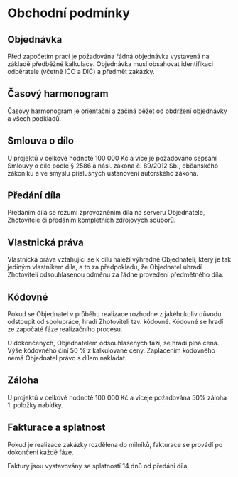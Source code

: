 # Obchodní podmínky

## Objednávka
Před započetím prací je požadována řádná objednávka vystavená na základě předběžné kalkulace. Objednávka musí obsahovat identifikaci odběratele (včetně IČO a DIČ) a předmět zakázky.

## Časový harmonogram
Časový harmonogram je orientační a začíná běžet od obdržení objednávky a všech podkladů.

## Smlouva o dílo
U projektů v celkové hodnotě 100 000 Kč a více je požadováno sepsání Smlouvy o dílo podle § 2586 a násl. zákona č. 89/2012 Sb., občanského zákoníku a ve smyslu příslušných ustanovení autorského zákona.

## Předání díla
Předáním díla se rozumí zprovozněním díla na serveru Objednatele, Zhotovitele či předáním kompletních zdrojových souborů.

## Vlastnická práva
Vlastnická práva vztahující se k dílu náleží výhradně Objednateli, který je tak jediným vlastníkem díla, a to za předpokladu, že Objednatel uhradí Zhotoviteli odsouhlasenou odměnu za řádné provedení předmětného díla.

## Kódovné
Pokud se Objednatel v průběhu realizace rozhodne z jakéhokoliv důvodu odstoupit od spolupráce, hradí Zhotoviteli tzv. kódovné. Kódovné se hradí ze započaté fáze realizačního procesu.

U dokončených, Objednatelem odsouhlasených fází, se hradí plná cena. Výše kódovného činí 50 % z kalkulované ceny. Zaplacením kódovného nemá Objednatel právo s dílem nakládat.

## Záloha
U projektů v celkové hodnotě 100 000 Kč a víceje požadována 50% záloha 1. položky nabídky.

## Fakturace a splatnost
Pokud je realizace zakázky rozdělena do milníků, fakturace se provádí po dokončení každé fáze.

Faktury jsou vystavovány se splatností 14 dnů od předání díla.
